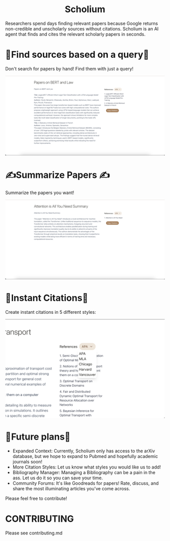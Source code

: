 # <center>Scholium</center>
Researchers spend days finding relevant papers because Google returns non-credible and unscholarly sources without citations. Scholium is an AI agent that finds and cites the relevant scholarly papers in seconds.

# 🔎Find sources based on a query🔎
Don't search for papers by hand! Find them with just a query!

<img alt="BERTandLaw Sources" src="https://github.com/QDScholium/ScholiumAssets/blob/main/Images/Screenshots/BertandLaw.png" width="auto" height="auto"></img>

# ✍️Summarize Papers ✍️
Summarize the papers you want!

<img alt="BERTandLaw Sources" src="https://github.com/QDScholium/ScholiumAssets/blob/main/Images/Screenshots/Attention.png" width="auto" height="auto"></img>

# 📄Instant Citations📄
Create instant citations in 5 different styles:

<img alt="BERTandLaw Sources" src="https://github.com/QDScholium/ScholiumAssets/blob/main/Images/Screenshots/References.png" width="auto" height="auto"></img>

# 🔮Future plans🔮
- Expanded Context: Currently, Scholium only has access to the arXiv database, but we hope to expand to Pubmed and hopefully academic journals soon!
- More Citation Styles: Let us know what styles you would like us to add!
- Bibliography Manager: Managing a Bibliography can be a pain in the ass. Let us do it so you can save your time. 
- Community Forums: It's like Goodreads for papers! Rate, discuss, and share the most illuminating articles you've come across.

Please feel free to contribute!




# CONTRIBUTING 
Please see contributing.md
